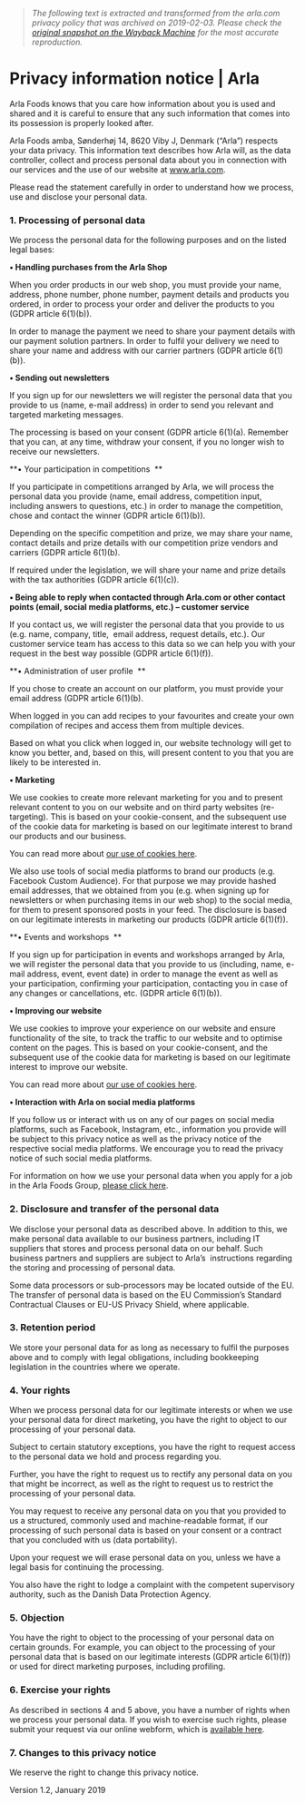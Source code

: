 > *The following text is extracted and transformed from the arla.com privacy policy that was archived on 2019-02-03. Please check the [original snapshot on the Wayback Machine](https://web.archive.org/web/20190203094811id_/https%3A//www.arla.com/legal-information/privacy-policy) for the most accurate reproduction.*

# Privacy information notice | Arla

Arla Foods knows that you care how information about you is used and shared and it is careful to ensure that any such information that comes into its possession is properly looked after.

Arla Foods amba, Sønderhøj 14, 8620 Viby J, Denmark (“Arla”) respects your data privacy. This information text describes how Arla will, as the data controller, collect and process personal data about you in connection with our services and the use of our website at www.arla.com.

Please read the statement carefully in order to understand how we process, use and disclose your personal data. 

### 1\. Processing of personal data

We process the personal data for the following purposes and on the listed legal bases:

**• Handling purchases from the Arla Shop**   

When you order products in our web shop, you must provide your name, address, phone number, phone number, payment details and products you ordered, in order to process your order and deliver the products to you (GDPR article 6(1)(b)).

In order to manage the payment we need to share your payment details with our payment solution partners. In order to fulfil your delivery we need to share your name and address with our carrier partners (GDPR article 6(1)(b)).

**• Sending out newsletters**

If you sign up for our newsletters we will register the personal data that you provide to us (name, e-mail address) in order to send you relevant and targeted marketing messages.

The processing is based on your consent (GDPR article 6(1)(a). Remember that you can, at any time, withdraw your consent, if you no longer wish to receive our newsletters.

**• Your participation in competitions  **

If you participate in competitions arranged by Arla, we will process the personal data you provide (name, email address, competition input, including answers to questions, etc.) in order to manage the competition, chose and contact the winner (GDPR article 6(1)(b)).

Depending on the specific competition and prize, we may share your name, contact details and prize details with our competition prize vendors and carriers (GDPR article 6(1)(b).

If required under the legislation, we will share your name and prize details with the tax authorities (GDPR article 6(1)(c)).

**• Being able to reply when contacted through Arla.com or other contact points (email, social media platforms, etc.) – customer service**

If you contact us, we will register the personal data that you provide to us (e.g. name, company, title,  email address, request details, etc.). Our customer service team has access to this data so we can help you with your request in the best way possible (GDPR article 6(1)(f)).

**• Administration of user profile  **

If you chose to create an account on our platform, you must provide your email address (GDPR article 6(1)(b).

When logged in you can add recipes to your favourites and create your own compilation of recipes and access them from multiple devices. 

Based on what you click when logged in, our website technology will get to know you better, and, based on this, will present content to you that you are likely to be interested in. 

**• Marketing**

We use cookies to create more relevant marketing for you and to present relevant content to you on our website and on third party websites (re-targeting). This is based on your cookie-consent, and the subsequent use of the cookie data for marketing is based on our legitimate interest to brand our products and our business.

You can read more about [our use of cookies here](https://web.archive.org/legal-information/cookie-policy/).

We also use tools of social media platforms to brand our products (e.g. Facebook Custom Audience). For that purpose we may provide hashed email addresses, that we obtained from you (e.g. when signing up for newsletters or when purchasing items in our web shop) to the social media, for them to present sponsored posts in your feed. The disclosure is based on our legitimate interests in marketing our products (GDPR article 6(1)(f)). 

**• Events and workshops  **

If you sign up for participation in events and workshops arranged by Arla, we will register the personal data that you provide to us (including, name, e-mail address, event, event date) in order to manage the event as well as your participation, confirming your participation, contacting you in case of any changes or cancellations, etc. (GDPR article 6(1)(b)).

**• Improving our website**

We use cookies to improve your experience on our website and ensure functionality of the site, to track the traffic to our website and to optimise content on the pages. This is based on your cookie-consent, and the subsequent use of the cookie data for marketing is based on our legitimate interest to improve our website.

You can read more about [our use of cookies here](https://web.archive.org/legal-information/cookie-policy/).

**• Interaction with Arla on social media platforms**

If you follow us or interact with us on any of our pages on social media platforms, such as Facebook, Instagram, etc., information you provide will be subject to this privacy notice as well as the privacy notice of the respective social media platforms. We encourage you to read the privacy notice of such social media platforms.

For information on how we use your personal data when you apply for a job in the Arla Foods Group, [please click here](https://web.archive.org/company/job-and-career/upload-your-cv/).

### 2\. Disclosure and transfer of the personal data

We disclose your personal data as described above. In addition to this, we make personal data available to our business partners, including IT suppliers that stores and process personal data on our behalf. Such business partners and suppliers are subject to Arla’s  instructions regarding the storing and processing of personal data.

Some data processors or sub-processors may be located outside of the EU. The transfer of personal data is based on the EU Commission’s Standard Contractual Clauses or EU-US Privacy Shield, where applicable.

### 3\. Retention period

We store your personal data for as long as necessary to fulfil the purposes above and to comply with legal obligations, including bookkeeping legislation in the countries where we operate.

### 4\. Your rights

When we process personal data for our legitimate interests or when we use your personal data for direct marketing, you have the right to object to our processing of your personal data. 

Subject to certain statutory exceptions, you have the right to request access to the personal data we hold and process regarding you.

Further, you have the right to request us to rectify any personal data on you that might be incorrect, as well as the right to request us to restrict the processing of your personal data.

You may request to receive any personal data on you that you provided to us a structured, commonly used and machine-readable format, if our processing of such personal data is based on your consent or a contract that you concluded with us (data portability).

Upon your request we will erase personal data on you, unless we have a legal basis for continuing the processing.

You also have the right to lodge a complaint with the competent supervisory authority, such as the Danish Data Protection Agency.

### 5. Objection 

You have the right to object to the processing of your personal data on certain grounds. For example, you can object to the processing of your personal data that is based on our legitimate interests (GDPR article 6(1)(f)) or used for direct marketing purposes, including profiling.

### 6\. Exercise your rights

As described in sections 4 and 5 above, you have a number of rights when we process your personal data. If you wish to exercise such rights, please submit your request via our online webform, which is [available here](https://app-eu.onetrust.com/app/#/webform/a81cbb65-efe1-4c62-b1e0-2e77c08a44ba).

### 7\. Changes to this privacy notice

We reserve the right to change this privacy notice.

Version 1.2, January 2019
